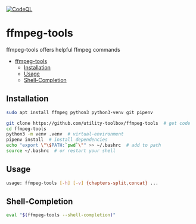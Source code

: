 [![CodeQL](https://github.com/utility-toolbox/ffmpeg-tools/actions/workflows/github-code-scanning/codeql/badge.svg)](https://github.com/utility-toolbox/ffmpeg-tools/actions/workflows/github-code-scanning/codeql)

# ffmpeg-tools
ffmpeg-tools offers helpful ffmpeg commands

<!-- TOC -->
* [ffmpeg-tools](#ffmpeg-tools)
  * [Installation](#installation)
  * [Usage](#usage)
  * [Shell-Completion](#shell-completion)
<!-- TOC -->

## Installation

```bash
sudo apt install ffmpeg python3 python3-venv git pipenv
```

```bash
git clone https://github.com/utility-toolbox/ffmpeg-tools  # get code
cd ffmpeg-tools
python3 -m venv .venv  # virtual-environment
pipenv install  # install dependencies
echo "export \"\$PATH:`pwd`\"" >> ~/.bashrc  # add to path
source ~/.bashrc  # or restart your shell
```

## Usage

```bash
usage: ffmpeg-tools [-h] [-v] {chapters-split,concat} ...
```

## Shell-Completion

```bash
eval "$(ffmpeg-tools --shell-completion)"
```
